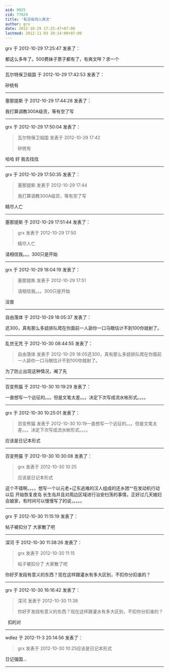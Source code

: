 ```yaml
---
aid: 9025
zid: 77029
title: '有没有同人爽文'
author: grx
date: 2012-10-29 17:25:47+07:00
lastmod: 2012-11-03 20:14:00+07:00
---
```


grx 于 2012-10-29 17:25:47 发表了：

都这么多年了。500费妹子票子都有了，有爽文咩？求一个

---------

瓦尔特保卫祖国 于 2012-10-29 17:42:53 发表了：

矽统有

---------

塞那提斯 于 2012-10-29 17:44:28 发表了：

我打算调教300A级货，等有空了写

---------

grx 于 2012-10-29 17:50:04 发表了：

> 瓦尔特保卫祖国 发表于 2012-10-29 17:42
> 
> 矽统有



哈哈 好 我去找找

---------

grx 于 2012-10-29 17:50:35 发表了：

> 塞那提斯 发表于 2012-10-29 17:44
> 
> 我打算调教300A级货，等有空了写



精尽人亡

---------

塞那提斯 于 2012-10-29 17:51:44 发表了：

> grx 发表于 2012-10-29 17:50
> 
> 精尽人亡



请相信我。。。300只是开始

---------

grx 于 2012-10-29 18:04:19 发表了：

> 塞那提斯 发表于 2012-10-29 17:51
> 
> 请相信我。。。300只是开始



淫兽

---------

自由落体 于 2012-10-29 18:05:37 发表了：

还300，真有那么多妞排队爬在你面前一人舔你一口马眼估计不到100你就射了。

---------

乱世无凭 于 2012-10-30 08:44:55 发表了：

> 自由落体 发表于 2012-10-29 18:05还300，真有那么多妞排队爬在你面前一人舔你一口马眼估计不到100你就射了。



为了防止出现这种情况，阉了先

---------

百变熊猫 于 2012-10-30 10:19:29 发表了：

一直想写一个远征的。。。但是文笔太差。。。决定下次写成流水帐形式。。。。

---------

grx 于 2012-10-30 10:25:01 发表了：

> 百变熊猫 发表于 2012-10-30 10:19一直想写一个远征的。。。但是文笔太差。。。决定下次写成流水帐形式。。。。



应该是日记本形式

---------

百变熊猫 于 2012-10-30 10:30:08 发表了：

> grx 发表于 2012-10-30 10:25
> 
> 应该是日记本形式



这个不错啊。。。。想写一个以元老+辽东逃难的汉人组成的还乡团^^在发动机行动以后 开始恢复皮岛 长生岛并且对周边区域进行治安扫荡的事情，正好过几天媳妇会娘家，有时间可以慢慢写了的说，。。。。

---------

grx 于 2012-10-30 11:15:19 发表了：

帖子被扣分了 大家散了吧

---------

深河 于 2012-10-30 11:38:26 发表了：

> grx 发表于 2012-10-30 11:15
> 
> 帖子被扣分了 大家散了吧



你好歹发段有意义的东西？现在这样跟灌水有多大区别，不扣你分扣谁的？

---------

grx 于 2012-10-30 16:16:42 发表了：

> 深河 发表于 2012-10-30 11:38
> 
> 你好歹发段有意义的东西？现在这样跟灌水有多大区别，不扣你分扣谁的？



  扣的对

---------

wdlez 于 2012-11-3 20:14:56 发表了：

> grx 发表于 2012-10-30 10:25应该是日记本形式



日记强国…

---------

